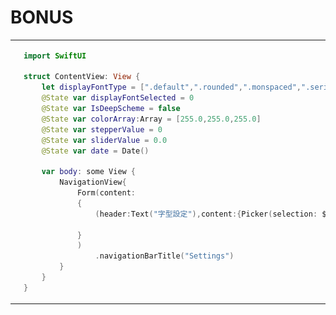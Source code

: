<h1>BONUS</h1>
<table>
  <tr>
    <td>
      <img src="https://raw.githubusercontent.com/didi816l/yzu-1101422-swift/main/IMG_0370.jpg">
    </td>
    <td>
      
```swift
import SwiftUI

struct ContentView: View {
    let displayFontType = [".default",".rounded",".monspaced",".serif"]
    @State var displayFontSelected = 0
    @State var IsDeepScheme = false
    @State var colorArray:Array = [255.0,255.0,255.0]
    @State var stepperValue = 0
    @State var sliderValue = 0.0
    @State var date = Date()
    
    var body: some View {
        NavigationView{
            Form(content:
            {
                (header:Text("字型設定"),content:{Picker(selection: $displayFontSelected,label:Text("字型選擇(\(displayFontSelected))"),content: {ForEach(0..<displayFontType.count,id:\.self,content:{Text(self.displayFontType[$0])})})})
                
            }
            )
                .navigationBarTitle("Settings")
        }
    }
}

  ```
   
  </tr>
</table>
